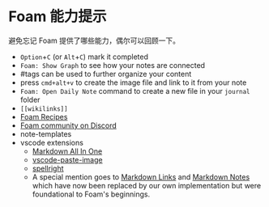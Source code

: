 # Foam 能力提示

避免忘记 Foam 提供了哪些能力，偶尔可以回顾一下。

- `Option`+`C` (or `Alt`+`C`) mark it completed
- `Foam: Show Graph` to see how your notes are connected
- #tags can be used to further organize your content
- press `cmd+alt+v` to create the image file and link to it from your note
- `Foam: Open Daily Note` command to create a new file in your `journal` folder
- `[[wikilinks]]`
- [Foam Recipes](https://foambubble.github.io/foam/recipes/recipes)
- [Foam community on Discord](https://foambubble.github.io/join-discord/e)
- note-templates
- vscode extensions
  - [Markdown All In One](https://marketplace.visualstudio.com/items?itemName=yzhang.markdown-all-in-one)
  - [vscode-paste-image](https://github.com/mushanshitiancai/vscode-paste-image)
  - [spellright](https://marketplace.visualstudio.com/items?itemName=ban.spellright)
  - A special mention goes to [Markdown Links](https://marketplace.visualstudio.com/items?itemName=tchayen.markdown-links) and [Markdown Notes](https://marketplace.visualstudio.com/items?itemName=kortina.vscode-markdown-notes) which have now been replaced by our own implementation but were foundational to Foam's beginnings.
